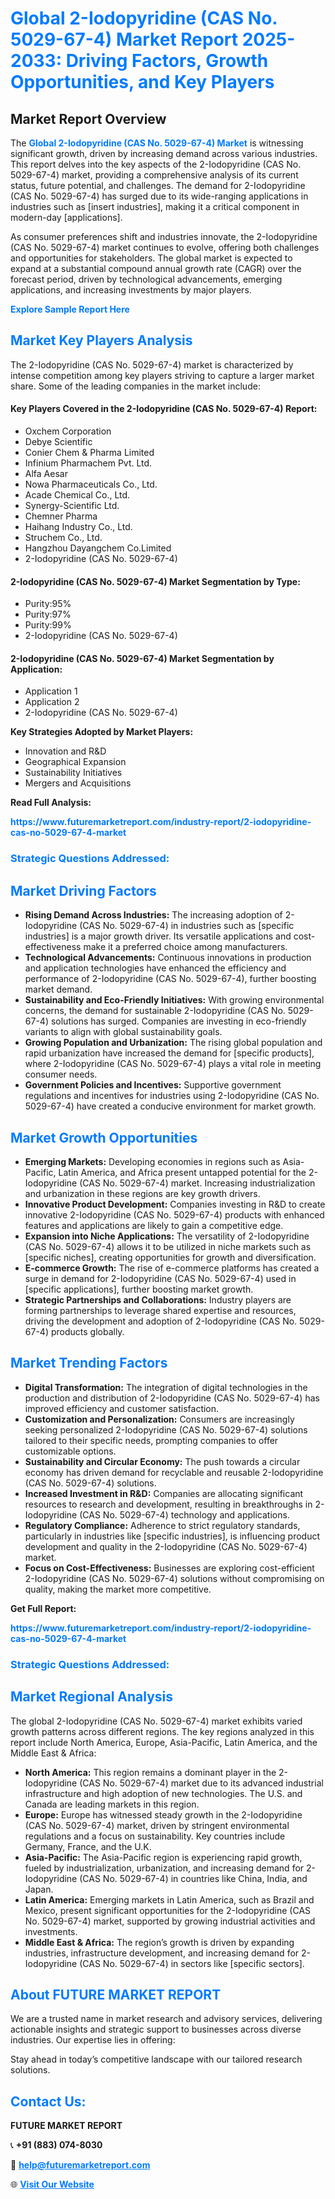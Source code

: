 <h1 style="color: #007BFF;">Global 2-Iodopyridine (CAS No. 5029-67-4) Market Report 2025-2033: Driving Factors, Growth Opportunities, and Key Players</h1>

<section id="overview">
<h2>Market Report Overview</h2>
<p>The <a href="https://www.futuremarketreport.com/industry-report/2-iodopyridine-cas-no-5029-67-4-market" style="color: #007BFF; text-decoration: none;"><strong>Global 2-Iodopyridine (CAS No. 5029-67-4) Market</strong></a> is witnessing significant growth, driven by increasing demand across various industries. This report delves into the key aspects of the 2-Iodopyridine (CAS No. 5029-67-4) market, providing a comprehensive analysis of its current status, future potential, and challenges. The demand for 2-Iodopyridine (CAS No. 5029-67-4) has surged due to its wide-ranging applications in industries such as [insert industries], making it a critical component in modern-day [applications].</p>
<p>As consumer preferences shift and industries innovate, the 2-Iodopyridine (CAS No. 5029-67-4) market continues to evolve, offering both challenges and opportunities for stakeholders. The global market is expected to expand at a substantial compound annual growth rate (CAGR) over the forecast period, driven by technological advancements, emerging applications, and increasing investments by major players.</p>
</section>

<section id="overview">
<p><a href="https://www.futuremarketreport.com/request-sample/reportId=98764" style="color: #007BFF; text-decoration: none;"><strong>Explore Sample Report Here</strong></a></p>
</section>

<section id="key-players">
<h2 style="color: #007BFF;">Market Key Players Analysis</h2>
<p>The 2-Iodopyridine (CAS No. 5029-67-4) market is characterized by intense competition among key players striving to capture a larger market share. Some of the leading companies in the market include:</p>
<h4>Key Players Covered in the 2-Iodopyridine (CAS No. 5029-67-4) Report:</h4>
<ul><li>Oxchem Corporation</li><li>Debye Scientific</li><li>Conier Chem &amp; Pharma Limited</li><li>Infinium Pharmachem Pvt. Ltd.</li><li>Alfa Aesar</li><li>Nowa Pharmaceuticals Co., Ltd.</li><li>Acade Chemical Co., Ltd.</li><li>Synergy-Scientific Ltd.</li><li>Chemner Pharma</li><li>Haihang Industry Co., Ltd.</li><li>Struchem Co., Ltd.</li><li>Hangzhou Dayangchem Co.Limited</li><li>2-Iodopyridine (CAS No. 5029-67-4)</li></ul>
<h4>2-Iodopyridine (CAS No. 5029-67-4) Market Segmentation by Type:</h4>
<ul><li>Purity:95%</li><li>Purity:97%</li><li>Purity:99%</li><li>2-Iodopyridine (CAS No. 5029-67-4)</li></ul>

<h4>2-Iodopyridine (CAS No. 5029-67-4) Market Segmentation by Application:</h4>
<ul><li>Application 1</li><li>Application 2</li><li>2-Iodopyridine (CAS No. 5029-67-4)</li></ul>
<p><strong>Key Strategies Adopted by Market Players:</strong></p>
<ul>
<li>Innovation and R&D</li>
<li>Geographical Expansion</li>
<li>Sustainability Initiatives</li>
<li>Mergers and Acquisitions</li>
</ul>
</section>

<section>
<p><strong>Read Full Analysis: </strong></p><a href="https://www.futuremarketreport.com/industry-report/2-iodopyridine-cas-no-5029-67-4-market" style="color: #007BFF; text-decoration: none;"><strong>https://www.futuremarketreport.com/industry-report/2-iodopyridine-cas-no-5029-67-4-market</strong></a>
<h3 style="color: #007BFF;">Strategic Questions Addressed:</h3>
</section>

<section id="driving-factors">
<h2 style="color: #007BFF;">Market Driving Factors</h2>
<ul>
<li><strong>Rising Demand Across Industries:</strong> The increasing adoption of 2-Iodopyridine (CAS No. 5029-67-4) in industries such as [specific industries] is a major growth driver. Its versatile applications and cost-effectiveness make it a preferred choice among manufacturers.</li>
<li><strong>Technological Advancements:</strong> Continuous innovations in production and application technologies have enhanced the efficiency and performance of 2-Iodopyridine (CAS No. 5029-67-4), further boosting market demand.</li>
<li><strong>Sustainability and Eco-Friendly Initiatives:</strong> With growing environmental concerns, the demand for sustainable 2-Iodopyridine (CAS No. 5029-67-4) solutions has surged. Companies are investing in eco-friendly variants to align with global sustainability goals.</li>
<li><strong>Growing Population and Urbanization:</strong> The rising global population and rapid urbanization have increased the demand for [specific products], where 2-Iodopyridine (CAS No. 5029-67-4) plays a vital role in meeting consumer needs.</li>
<li><strong>Government Policies and Incentives:</strong> Supportive government regulations and incentives for industries using 2-Iodopyridine (CAS No. 5029-67-4) have created a conducive environment for market growth.</li>
</ul>
</section>

<section id="growth-opportunities">
<h2 style="color: #007BFF;">Market Growth Opportunities</h2>
<ul>
<li><strong>Emerging Markets:</strong> Developing economies in regions such as Asia-Pacific, Latin America, and Africa present untapped potential for the 2-Iodopyridine (CAS No. 5029-67-4) market. Increasing industrialization and urbanization in these regions are key growth drivers.</li>
<li><strong>Innovative Product Development:</strong> Companies investing in R&D to create innovative 2-Iodopyridine (CAS No. 5029-67-4) products with enhanced features and applications are likely to gain a competitive edge.</li>
<li><strong>Expansion into Niche Applications:</strong> The versatility of 2-Iodopyridine (CAS No. 5029-67-4) allows it to be utilized in niche markets such as [specific niches], creating opportunities for growth and diversification.</li>
<li><strong>E-commerce Growth:</strong> The rise of e-commerce platforms has created a surge in demand for 2-Iodopyridine (CAS No. 5029-67-4) used in [specific applications], further boosting market growth.</li>
<li><strong>Strategic Partnerships and Collaborations:</strong> Industry players are forming partnerships to leverage shared expertise and resources, driving the development and adoption of 2-Iodopyridine (CAS No. 5029-67-4) products globally.</li>
</ul>
</section>

<section id="trending-factors">
<h2 style="color: #007BFF;">Market Trending Factors</h2>
<ul>
<li><strong>Digital Transformation:</strong> The integration of digital technologies in the production and distribution of 2-Iodopyridine (CAS No. 5029-67-4) has improved efficiency and customer satisfaction.</li>
<li><strong>Customization and Personalization:</strong> Consumers are increasingly seeking personalized 2-Iodopyridine (CAS No. 5029-67-4) solutions tailored to their specific needs, prompting companies to offer customizable options.</li>
<li><strong>Sustainability and Circular Economy:</strong> The push towards a circular economy has driven demand for recyclable and reusable 2-Iodopyridine (CAS No. 5029-67-4) solutions.</li>
<li><strong>Increased Investment in R&D:</strong> Companies are allocating significant resources to research and development, resulting in breakthroughs in 2-Iodopyridine (CAS No. 5029-67-4) technology and applications.</li>
<li><strong>Regulatory Compliance:</strong> Adherence to strict regulatory standards, particularly in industries like [specific industries], is influencing product development and quality in the 2-Iodopyridine (CAS No. 5029-67-4) market.</li>
<li><strong>Focus on Cost-Effectiveness:</strong> Businesses are exploring cost-efficient 2-Iodopyridine (CAS No. 5029-67-4) solutions without compromising on quality, making the market more competitive.</li>
</ul>
</section>

<section>
<p><strong>Get Full Report: </strong></p><a href="https://www.futuremarketreport.com/industry-report/2-iodopyridine-cas-no-5029-67-4-market" style="color: #007BFF; text-decoration: none;"><strong>https://www.futuremarketreport.com/industry-report/2-iodopyridine-cas-no-5029-67-4-market</strong></a>
<h3 style="color: #007BFF;">Strategic Questions Addressed:</h3>
</section>


<section id="regional-analysis">
<h2 style="color: #007BFF;">Market Regional Analysis</h2>
<p>The global 2-Iodopyridine (CAS No. 5029-67-4) market exhibits varied growth patterns across different regions. The key regions analyzed in this report include North America, Europe, Asia-Pacific, Latin America, and the Middle East & Africa:</p>
<ul>
<li><strong>North America:</strong> This region remains a dominant player in the 2-Iodopyridine (CAS No. 5029-67-4) market due to its advanced industrial infrastructure and high adoption of new technologies. The U.S. and Canada are leading markets in this region.</li>
<li><strong>Europe:</strong> Europe has witnessed steady growth in the 2-Iodopyridine (CAS No. 5029-67-4) market, driven by stringent environmental regulations and a focus on sustainability. Key countries include Germany, France, and the U.K.</li>
<li><strong>Asia-Pacific:</strong> The Asia-Pacific region is experiencing rapid growth, fueled by industrialization, urbanization, and increasing demand for 2-Iodopyridine (CAS No. 5029-67-4) in countries like China, India, and Japan.</li>
<li><strong>Latin America:</strong> Emerging markets in Latin America, such as Brazil and Mexico, present significant opportunities for the 2-Iodopyridine (CAS No. 5029-67-4) market, supported by growing industrial activities and investments.</li>
<li><strong>Middle East & Africa:</strong> The region’s growth is driven by expanding industries, infrastructure development, and increasing demand for 2-Iodopyridine (CAS No. 5029-67-4) in sectors like [specific sectors].</li>
</ul>
</section>

<footer>
<h2 style="color: #007BFF;">About FUTURE MARKET REPORT</h2>
<p>We are a trusted name in market research and advisory services, delivering actionable insights and strategic support to businesses across diverse industries. Our expertise lies in offering:</p>

<p>Stay ahead in today’s competitive landscape with our tailored research solutions.</p>

<h2 style="color: #007BFF;">Contact Us:</h2>
<p><strong>FUTURE MARKET REPORT</strong></p>
<p>📞 <strong>+91 (883) 074-8030</strong></p>
<p>📧 <strong><a href="mailto:help@futuremarketreport.com" style="color: #007BFF;">help@futuremarketreport.com</a></strong></p>
<p>🌐 <strong><a href="https://www.futuremarketreport.com/" style="color: #007BFF;">Visit Our Website</a></strong></p>
</footer>